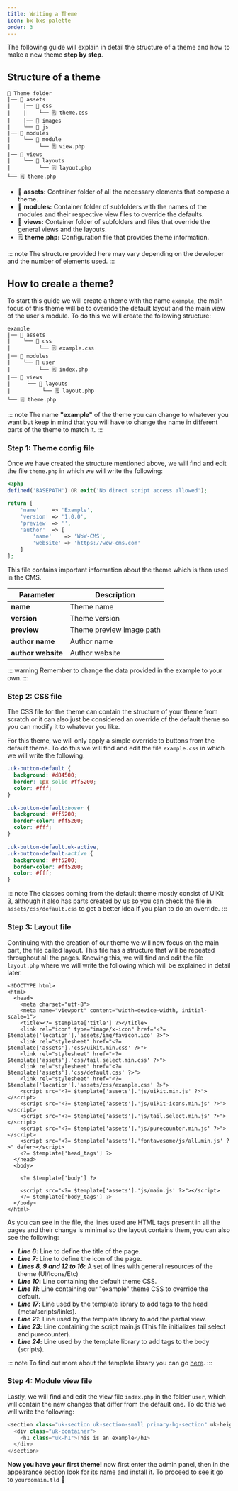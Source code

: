 ```yaml
---
title: Writing a Theme
icon: bx bxs-palette
order: 3
---
```


The following guide will explain in detail the structure of a theme and how to make a new theme **step by step**.

## Structure of a theme

```
📂 Theme folder
|── 📂 assets
|    |── 📂 css
|    |    └── 🗒️ theme.css
|    |── 📂 images
|    └── 📂 js
|── 📂 modules
|    └── 📂 module
|         └── 🗒️ view.php
|── 📂 views
|    └── 📂 layouts
|         └── 🗒️ layout.php
└── 🗒️ theme.php
```

- 📂 **assets:** Container folder of all the necessary elements that compose a theme.
- 📂 **modules:** Container folder of subfolders with the names of the modules and their respective view files to override the defaults.
- 📂 **views:** Container folder of subfolders and files that override the general views and the layouts.
- 🗒️ **theme.php:** Configuration file that provides theme information.

::: note
The structure provided here may vary depending on the developer and the number of elements used.
:::

## How to create a theme?

To start this guide we will create a theme with the name `example`, the main focus of this theme will be to override the default layout and the main view of the user's module. To do this we will create the following structure:

```
example
|── 📂 assets
|    └── 📂 css
|         └── 🗒️ example.css
|── 📂 modules
|    └── 📂 user
|         └── 🗒️ index.php
|── 📂 views
|     └── 📂 layouts
|          └── 🗒️ layout.php
└── 🗒️ theme.php
```

::: note
The name **"example"** of the theme you can change to whatever you want but keep in mind that you will have to change the name in different parts of the theme to match it.
:::

### Step 1: Theme config file

Once we have created the structure mentioned above, we will find and edit the file `theme.php` in which we will write the following:

```php
<?php
defined('BASEPATH') OR exit('No direct script access allowed');

return [
    'name'    => 'Example',
    'version' => '1.0.0',
    'preview' => '',
    'author'  => [
        'name'    => 'WoW-CMS',
        'website' => 'https://wow-cms.com'
    ]
];
```

This file contains important information about the theme which is then used in the CMS.

| Parameter | Description |
| ------- | ------- |
| **name** | Theme name |
| **version** | Theme version |
| **preview** | Theme preview image path |
| **author name** | Author name |
| **author website** | Author website |

::: warning
Remember to change the data provided in the example to your own.
:::

### Step 2: CSS file

The CSS file for the theme can contain the structure of your theme from scratch or it can also just be considered an override of the default theme so you can modify it to whatever you like.

For this theme, we will only apply a simple override to buttons from the default theme. To do this we will find and edit the file `example.css` in which we will write the following:

```css
.uk-button-default {
  background: #d84500;
  border: 1px solid #ff5200;
  color: #fff;
}

.uk-button-default:hover {
  background: #ff5200;
  border-color: #ff5200;
  color: #fff;
}

.uk-button-default.uk-active,
.uk-button-default:active {
  background: #ff5200;
  border-color: #ff5200;
  color: #fff;
}
```

::: note
The classes coming from the default theme mostly consist of UIKit 3, although it also has parts created by us so you can check the file in `assets/css/default.css` to get a better idea if you plan to do an override.
:::

### Step 3: Layout file

Continuing with the creation of our theme we will now focus on the main part, the file called layout. This file has a structure that will be repeated throughout all the pages. Knowing this, we will find and edit the file `layout.php` where we will write the following which will be explained in detail later.

```php{6-17,21,23-24}
<!DOCTYPE html>
<html>
  <head>
    <meta charset="utf-8">
    <meta name="viewport" content="width=device-width, initial-scale=1">
    <title><?= $template['title'] ?></title>
    <link rel="icon" type="image/x-icon" href="<?= $template['location'].'assets/img/favicon.ico' ?>">
    <link rel="stylesheet" href="<?= $template['assets'].'css/uikit.min.css' ?>">
    <link rel="stylesheet" href="<?= $template['assets'].'css/tail.select.min.css' ?>">
    <link rel="stylesheet" href="<?= $template['assets'].'css/default.css' ?>">
    <link rel="stylesheet" href="<?= $template['location'].'assets/css/example.css' ?>">
    <script src="<?= $template['assets'].'js/uikit.min.js' ?>"></script>
    <script src="<?= $template['assets'].'js/uikit-icons.min.js' ?>"></script>
    <script src="<?= $template['assets'].'js/tail.select.min.js' ?>"></script>
    <script src="<?= $template['assets'].'js/purecounter.min.js' ?>"></script>
    <script src="<?= $template['assets'].'fontawesome/js/all.min.js' ?>" defer></script>
    <?= $template['head_tags'] ?>
  </head>
  <body>

    <?= $template['body'] ?>

    <script src="<?= $template['assets'].'js/main.js' ?>"></script>
    <?= $template['body_tags'] ?>
  </body>
</html>
```

As you can see in the file, the lines used are HTML tags present in all the pages and their change is minimal so the layout contains them, you can also see the following:

- **_Line 6_:** Line to define the title of the page.
- **_Line 7_:** Line to define the icon of the page.
- **_Lines 8, 9 and 12 to 16_:** A set of lines with general resources of the theme (UI/Icons/Etc)
- **_Line 10_:** Line containing the default theme CSS.
- **_Line 11_:** Line containing our "example" theme CSS to override the default.
- **_Line 17_:** Line used by the template library to add tags to the head (meta/scripts/links).
- **_Line 21_:** Line used by the template library to add the partial view.
- **_Line 23_:** Line containing the script main.js (This file initializes tail select and purecounter).
- **_Line 24_:** Line used by the template library to add tags to the body (scripts).

::: note
To find out more about the template library you can go [here](../structure/libraries/template.md).
:::

### Step 4: Module view file

Lastly, we will find and edit the view file `index.php` in the folder `user`, which will contain the new changes that differ from the default one. To do this we will write the following:

```php
<section class="uk-section uk-section-small primary-bg-section" uk-height-viewport="expand: true">
  <div class="uk-container">
    <h1 class="uk-h1">This is an example</h1>
  </div>
</section>
```

**Now you have your first theme!** now first enter the admin panel, then in the appearance section look for its name and install it. To proceed to see it go to `yourdomain.tld` :tada:
